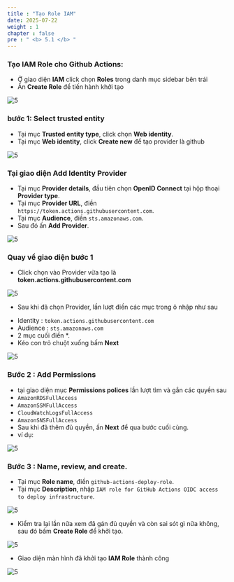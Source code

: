 ```yaml
---
title : "Tạo Role IAM"
date: 2025-07-22 
weight : 1 
chapter : false
pre : " <b> 5.1 </b> "
---
```


### Tạo **IAM Role** cho Github Actions:
- Ở giao diện **IAM** click chọn **Roles** trong danh mục sidebar bên trái  
- Ấn **Create Role** để tiến hành khởi tạo

![5](/images/imageAWS/52.png)

### bước 1: **Select trusted entity** 
- Tại mục **Trusted entity type**, click chọn **Web identity**.
- Tại mục **Web identity**, click **Create new** để tạo provider là github

![5](/images/imageAWS/53.png)

### Tại giao diện **Add Identity Provider**
- Tại mục **Provider details**, đầu tiên chọn **OpenID Connect** tại hộp thoại **Provider type**.
- Tại mục **Provider URL**, điền `https://token.actions.githubusercontent.com`.
- Tại mục **Audience**, điền `sts.amazonaws.com`.
- Sau đó ấn **Add Provider**.

![5](/images/imageAWS/54.png)

### Quay về giao diện **bước 1**
- Click chọn vào Provider vừa tạo là **token.actions.githubusercontent.com**

![5](/images/imageAWS/55.png)

- Sau khi đã chọn Provider, lần lượt điền các mục trong ô nhập như sau 
+ Identity : `token.actions.githubusercontent.com`
+ Audience : `sts.amazonaws.com`
+ 2 mục cuối điền *.
+ Kéo con trỏ chuột xuống bấm **Next**

![5](/images/imageAWS/56.png)

### Bước 2 : Add Permissions 
- tại giao diện mục **Permissions polices** lần lượt tìm và gắn các quyền sau
 - `AmazonRDSFullAccess`
 - `AmazonSSMFullAccess`
 - `CloudWatchLogsFullAccess`
 - `AmazonSNSFullAccess`
 - Sau khi đã thêm đủ quyền, ấn **Next** để qua bước cuối cùng.
 - ví dụ: 

![5](/images/imageAWS/57.png)

### Bước 3 : Name, review, and create.

- Tại mục **Role name**, điền `github-actions-deploy-role`.
- Tại mục **Description**, nhập `IAM role for GitHub Actions OIDC access to deploy infrastructure`.

![5](/images/imageAWS/58.png)

- Kiểm tra lại lần nữa xem đã gán đủ quyền và còn sai sót gì nữa không, sau đó bấm **Create Role** để khởi tạo.

![5](/images/imageAWS/59.png)

- Giao diện màn hình đã khởi tạo **IAM Role** thành công

![5](/images/imageAWS/510.png)



